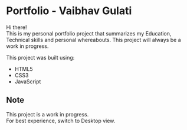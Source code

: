 # Portfolio - Vaibhav Gulati

Hi there! <br>
This is my personal portfolio project that summarizes my Education, Technical skills and personal whereabouts. This project will always be a work in progress.

This project was built using:
* HTML5
* CSS3
* JavaScript

## Note
This project is a work in progress. <br>
For best experience, switch to Desktop view.
